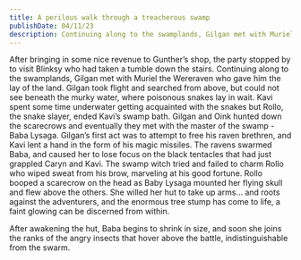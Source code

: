 ```yaml
---
title: A perilous walk through a treacherous swamp
publishDate: 04/11/23
description: Continuing along to the swamplands, Gilgan met with Muriel the Wereraven who gave him the lay of the land...
---
```


After bringing in some nice revenue to Gunther’s shop, the party stopped by to visit Blinksy who had taken a tumble down the stairs. Continuing along to the swamplands, Gilgan met with Muriel the Wereraven who gave him the lay of the land. Gilgan took flight and searched from above, but could not see beneath the murky water, where poisonous snakes lay in wait. Kavi spent some time underwater getting acquainted with the snakes but Rollo, the snake slayer, ended Kavi’s swamp bath. Gilgan and Oink hunted down the scarecrows and eventually they met with the master of the swamp - Baba Lysaga. Gilgan’s first act was to attempt to free his raven brethren, and Kavi lent a hand in the form of his magic missiles. The ravens swarmed Baba, and caused her to lose focus on the black tentacles that had just grappled Caryn and Kavi. The swamp witch tried and failed to charm Rollo who wiped sweat from his brow, marveling at his good fortune. Rollo booped a scarecrow on the head as Baby Lysaga mounted her flying skull and flew above the others. She willed her hut to take up arms… and roots against the adventurers, and the enormous tree stump has come to life, a faint glowing can be discerned from within.

After awakening the hut, Baba begins to shrink in size, and soon she joins the ranks of the angry insects that hover above the battle, indistinguishable from the swarm.
